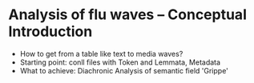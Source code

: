 # Analysis of flu waves – Conceptual Introduction
* How to get from a table like text to media waves?
* Starting point: conll files with Token and Lemmata, Metadata
* What to achieve: Diachronic Analysis of semantic field 'Grippe'
